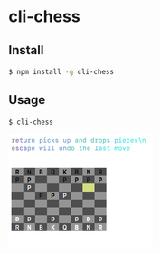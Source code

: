# cli-chess

## Install

```bash
$ npm install -g cli-chess
```


## Usage

```
$ cli-chess

```

![Screen Grab](./screencap.png)